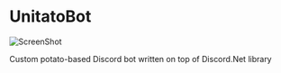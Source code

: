 # UnitatoBot

![ScreenShot](https://github.com/Filipsi/UnitatoBot/Resources/unitato.png)

Custom potato-based Discord bot written on top of Discord.Net library